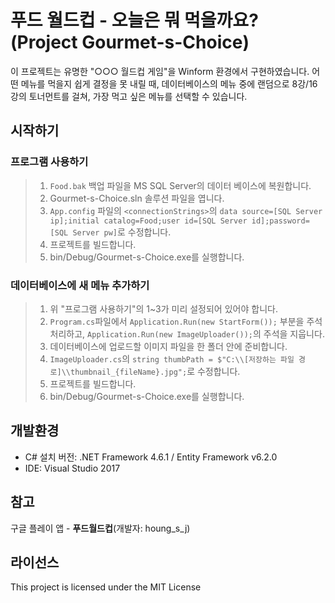 # 푸드 월드컵 - 오늘은 뭐 먹을까요?(Project Gourmet-s-Choice)
이 프로젝트는 유명한 "○○○ 월드컵 게임"을 Winform 환경에서 구현하였습니다. 어떤 메뉴를 먹을지 쉽게 결정을 못 내릴 때, 데이터베이스의 메뉴 중에 랜덤으로 8강/16강의 토너먼트를 걸쳐, 가장 먹고 싶은 메뉴를 선택할 수 있습니다.

## 시작하기
### 프로그램 사용하기
> 1. `Food.bak` 백업 파일을 MS SQL Server의 데이터 베이스에 복원합니다.
> 2. Gourmet-s-Choice.sln 솔루션 파일을 엽니다.
> 3. `App.config` 파일의 `<connectionStrings>`의 `data source=[SQL Server ip];initial catalog=Food;user id=[SQL Server id];password=[SQL Server pw]`로 수정합니다.
> 4. 프로젝트를 빌드합니다.
> 5. bin/Debug/Gourmet-s-Choice.exe를 실행합니다. 

### 데이터베이스에 새 메뉴 추가하기
> 1. 위 "프로그램 사용하기"의 1~3가 미리 설정되어 있어야 합니다.
> 2. `Program.cs`파일에서 `Application.Run(new StartForm());` 부분을 주석 처리하고, `Application.Run(new ImageUploader());`의 주석을 지웁니다.
> 3. 데이터베이스에 업로드할 이미지 파일을 한 폴더 안에 준비합니다.
> 4. `ImageUploader.cs`의 `string thumbPath = $"C:\\[저장하는 파일 경로]\\thumbnail_{fileName}.jpg";`로 수정합니다.
> 5. 프로젝트를 빌드합니다.
> 6. bin/Debug/Gourmet-s-Choice.exe를 실행합니다.

## 개발환경
- C# 설치 버전: .NET Framework 4.6.1 / Entity Framework v6.2.0 
- IDE: Visual Studio 2017

## 참고
구글 플레이 앱 - **푸드월드컵**(개발자: houng_s_j)

## 라이선스
This project is licensed under the MIT License
